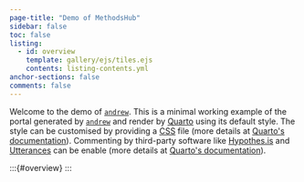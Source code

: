 ```yaml
---
page-title: "Demo of MethodsHub"
sidebar: false
toc: false
listing:
  - id: overview
    template: gallery/ejs/tiles.ejs
    contents: listing-contents.yml
anchor-sections: false
comments: false
---
```


Welcome to the demo of [`andrew`](https://github.com/GESIS-Methods-Hub/andrew). This is a minimal working example of the portal generated by [`andrew`](https://github.com/GESIS-Methods-Hub/andrew) and render by [Quarto](https://quarto.org/) using its default style. The style can be customised by providing a [CSS](https://www.w3.org/Style/CSS/Overview.en.html) file (more details at [Quarto's documentation](https://quarto.org/docs/books/book-output.html#html-styles)). Commenting by third-party software like [Hypothes.is](https://web.hypothes.is/) and [Utterances](https://utteranc.es/) can be enable (more details at [Quarto's documentation](https://quarto.org/docs/output-formats/html-basics.html#commenting)).

:::{#overview}
:::